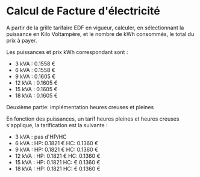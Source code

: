 # Calcul de Facture d'électricité

A partir de la grille tarifaire EDF en vigueur, calculer, en sélectionnant la puissance en Kilo Voltampère, et le nombre
de kWh consommés, le total du prix à payer.

Les puissances et prix kWh correspondant sont :

- 3 kVA : 0.1558 €
- 6 kVA : 0.1558 €
- 9 kVA : 0.1605 €
- 12 kVA : 0.1605 €
- 15 kVA : 0.1605 €
- 18 kVA : 0.1605 €

Deuxième partie: implémentation heures creuses et pleines

En fonction des puissances, un tarif heures pleines et heures creuses s'applique, la tarification est la suivante :

- 3 kVA : pas d'HP/HC
- 6 kVA : HP: 0.1821 € HC: 0.1360 €
- 9 kVA : HP: 0.1821 € HC: 0.1360 €
- 12 kVA : HP: 0.1821 € HC: 0.1360 €
- 15 kVA :    HP: 0.1821 HC: € 0.1360 €
- 18 kVA :    HP: 0.1821 HC: € 0.1360 €
